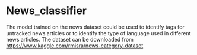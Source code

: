 # News_classifier
The model trained on the news dataset could be used to identify tags for untracked news articles or to identify the type of language used in different news articles.
The dataset can be downloaded from https://www.kaggle.com/rmisra/news-category-dataset

    
